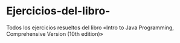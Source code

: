 # Ejercicios-del-libro-
Todos los ejercicios resueltos del libro «Intro to Java Programming, Comprehensive Version (10th edition)»
